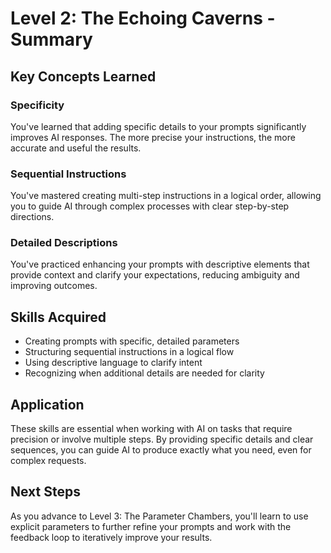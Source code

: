 # Level 2: The Echoing Caverns - Summary

## Key Concepts Learned

### Specificity
You've learned that adding specific details to your prompts significantly improves AI responses. The more precise your instructions, the more accurate and useful the results.

### Sequential Instructions
You've mastered creating multi-step instructions in a logical order, allowing you to guide AI through complex processes with clear step-by-step directions.

### Detailed Descriptions
You've practiced enhancing your prompts with descriptive elements that provide context and clarify your expectations, reducing ambiguity and improving outcomes.

## Skills Acquired
- Creating prompts with specific, detailed parameters
- Structuring sequential instructions in a logical flow
- Using descriptive language to clarify intent
- Recognizing when additional details are needed for clarity

## Application
These skills are essential when working with AI on tasks that require precision or involve multiple steps. By providing specific details and clear sequences, you can guide AI to produce exactly what you need, even for complex requests.

## Next Steps
As you advance to Level 3: The Parameter Chambers, you'll learn to use explicit parameters to further refine your prompts and work with the feedback loop to iteratively improve your results.
